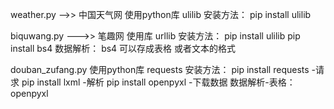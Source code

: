 weather.py -->> 中国天气网
使用python库
    ulilib
安装方法：
    pip install ulilib


biquwang.py --->> 笔趣网
使用库 urllib
安装方法：
    pip install ulilib
    pip install bs4
数据解析：
    bs4
可以存成表格 或者文本的格式


douban_zufang.py
使用python库
    requests
安装方法：
    pip install requests -请求
    pip install lxml -解析
    pip install openpyxl -下载数据
数据解析-表格：
    openpyxl



